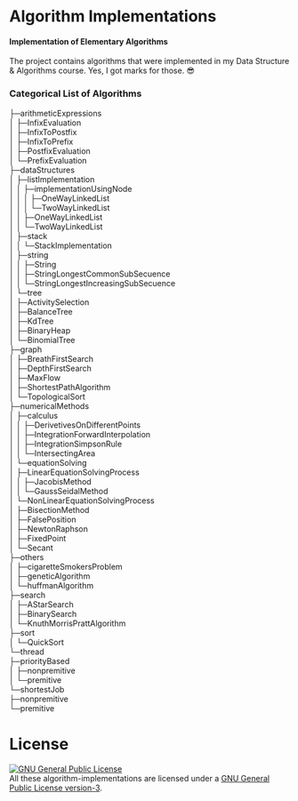 # Algorithm Implementations
#### Implementation of Elementary Algorithms

The project contains algorithms that were implemented in my Data Structure & Algorithms course. Yes, I got marks for those. :sunglasses:

### Categorical List of Algorithms

├─arithmeticExpressions <br/>
│   ├─InfixEvaluation <br/>
│   ├─InfixToPostfix <br/>
│   ├─InfixToPrefix <br/>
│   ├─PostfixEvaluation <br/>
│   └─PrefixEvaluation <br/>
├─dataStructures <br/>
│   ├─listImplementation <br/>
│   │   ├─implementationUsingNode <br/>
│   │   │   ├─OneWayLinkedList <br/>
│   │   │   └─TwoWayLinkedList <br/>
│   │   ├─OneWayLinkedList <br/>
│   │   └─TwoWayLinkedList <br/>
│   ├─stack <br/>
│   │   └─StackImplementation <br/>
│   ├─string <br/>
│   │   ├─String <br/>
│   │   ├─StringLongestCommonSubSecuence <br/>
│   │   └─StringLongestIncreasingSubSecuence <br/>
│   └─tree <br/>
│       ├─ActivitySelection <br/>
│       ├─BalanceTree <br/>
│       ├─KdTree <br/>
│       ├─BinaryHeap <br/>
│       └─BinomialTree <br/>
├─graph <br/>
│   ├─BreathFirstSearch <br/>
│   ├─DepthFirstSearch <br/>
│   ├─MaxFlow <br/>
│   ├─ShortestPathAlgorithm <br/>
│   └─TopologicalSort <br/>
├─numericalMethods <br/>
│   ├─calculus <br/>
│   │   ├─DerivetivesOnDifferentPoints <br/>
│   │   ├─IntegrationForwardInterpolation <br/>
│   │   ├─IntegrationSimpsonRule <br/>
│   │   └─IntersectingArea <br/>
│   └─equationSolving <br/>
│       ├─LinearEquationSolvingProcess <br/>
│       │   ├─JacobisMethod <br/>
│       │   └─GaussSeidalMethod <br/>
│       └─NonLinearEquationSolvingProcess <br/>
│           ├─BisectionMethod <br/>
│           ├─FalsePosition <br/>
│           ├─NewtonRaphson <br/>
│           ├─FixedPoint <br/>
│           └─Secant <br/>
├─others <br/>
│   ├─cigaretteSmokersProblem <br/>
│   ├─geneticAlgorithm <br/>
│   └─huffmanAlgorithm <br/>
├─search <br/>
│   ├─AStarSearch <br/>
│   ├─BinarySearch <br/>
│   └─KnuthMorrisPrattAlgorithm <br/>
├─sort <br/>
│   └─QuickSort <br/>
└─thread <br/>
    ├─priorityBased <br/>
    │   ├─nonpremitive <br/>
    │   └─premitive <br/>
    └─shortestJob <br/>
        ├─nonpremitive <br/>
        └─premitive <br/>


# License
<a rel="license" href="http://www.gnu.org/licenses/gpl.html"><img alt="GNU General Public License" style="border-width:0" src="http://www.gnu.org/graphics/gplv3-88x31.png" /></a><br/>All these algorithm-implementations are licensed under a <a rel="license" href="http://www.gnu.org/licenses/gpl.html">GNU General Public License version-3</a>.
